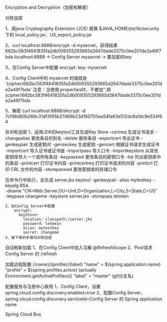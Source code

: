Encryption and Decryption（加密和解密）

对称加密

1、用java Cryptography Extension (JCE) 替换
$JAVA_HOME/jre/lib/security下的 local_policy.jar、US_export_policy.jar

2、curl localhost:8888/encrypt -d mysecret，获得结果 682bc583f4641835fa2db009355293665d2647dade3375c0ee201de2a49f7bda
	localhost:8888 -> Config Server
	mysecret -> 要加密的key

3、在Config Server中配置
	encrypt:
	  key: mysecret
	  
4、Config Client中的 mysecret 的值就是 '{cipher}682bc583f4641835fa2db009355293665d2647dade3375c0ee201de2a49f7bda'
	注意：当使用.properties时，不要加'',即 {cipher}682bc583f4641835fa2db009355293665d2647dade3375c0ee201de2a49f7bda

5、解密
	curl localhost:8888/decrypt -d 7cf98d80b269c31df3f95b27469b23d160750ea54fa63e512dc6a1dc9e534f64

非对称加密
	1、适用JDK的keytool工具生成Key Store
		 -certreq            生成证书请求
		 -changealias        更改条目的别名
		 -delete             删除条目
		 -exportcert         导出证书
		 -genkeypair         生成密钥对
		 -genseckey          生成密钥
		 -gencert            根据证书请求生成证书
		 -importcert         导入证书或证书链
		 -importpass         导入口令
		 -importkeystore     从其他密钥库导入一个或所有条目
		 -keypasswd          更改条目的密钥口令
		 -list               列出密钥库中的条目
		 -printcert          打印证书内容
		 -printcertreq       打印证书请求的内容
		 -printcrl           打印 CRL 文件的内容
		 -storepasswd        更改密钥库的存储口令

在命令行中执行，会生成 server.jks
keytool -genkeypair -alias mytestkey -keyalg RSA \
  -dname "CN=Web Server,OU=Unit,O=Organization,L=City,S=State,C=US" \
  -keypass changeme -keystore server.jks -storepass letmein
  	
  	2、在Config Server中配置
	  	encrypt:
		  keyStore:
		    location: classpath:/server.jks
		    password: letmein
		    alias: mytestkey
		    secret: changeme
	3、接下来的步骤同对称加密

自动刷新加载
	1、在Config Client中加入注解 @RefreshScope
	2、Post请求 Config Server 的 /refresh

加载远程配置
	/{name}/{profile}/{label}
	"name" = ${spring.application.name}
	"profile" = ${spring.profiles.active} (actually Environment.getActiveProfiles())
	"label" = "master" (git分支名)
	
配置服务与注册中心联用
	1、Config Client，设置 spring.cloud.config.discovery.enabled=true
	2、配置Config Server，spring.cloud.config.discovery.serviceId=Config Server 的 Spring application name

Spring Cloud Bus
	
	 
	